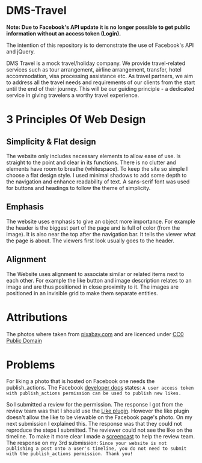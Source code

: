 DMS-Travel
==========

**Note: Due to Facebook's API update it is no longer possible to get public information without an access token (Login).**

The intention of this repository is to demonstrate the use of Facebook's API and jQuery.

DMS Travel is a mock travel/holiday company. We provide travel-related services such as tour arrangement, airline arrangement, transfer, hotel accommodation, visa processing assistance etc. As travel partners, we aim to address all the travel needs and requirements of our clients from the start until the end of their journey. This will be our guiding principle - a dedicated service in giving travelers a worthy travel experience.

# 3 Principles Of Web Design

## Simplicity & Flat design
The website only includes necessary elements to allow ease of use. Is straight to the point and clear in its functions. There is no clutter and elements have room to breathe (whitespace). To keep the site so simple I choose a flat design style. I used minimal shadows to add some depth to the navigation and enhance readability of text. A sans-serif font was used for buttons and headings to follow the theme of simplicity.

## Emphasis
The website uses emphasis to give an object more importance. For example the header is the biggest part of the page and is full of color (from the image). It is also near the top after the navigation bar. It tells the viewer what the page is about. The viewers first look usually goes to the header.

## Alignment
The Website uses alignment to associate similar or related items next to each other. For example the like button and image description relates to an image and are thus positioned in close proximity to it. The images are positioned in an invisible grid to make them separate entities.

# Attributions
The photos where taken from [pixabay.com](http://pixabay.com/) and are licenced under [CC0 Public Domain](http://creativecommons.org/publicdomain/zero/1.0/deed.en)

# Problems
For liking a photo that is hosted on Facebook one needs the publish_actions. The Facebook [developer docs](https://developers.facebook.com/docs/graph-api/reference/v2.1/object/likes) states: `A user access token with publish_actions permission can be used to publish new likes.`

So I submitted a review for the permission. The response I got from the review team was that I should use the [Like plugin](https://developers.facebook.com/docs/plugins/like-button/). However the like plugin doesn't allow the like to be viewable on the Facebook page's photo. On my next submission I explained this. The response was that they could not reproduce the steps I submitted. The reviewer could not see the like on the timeline. To make it more clear I made a [screencast](http://quick.as/omwai4ew) to help the review team. The response on my 3rd submission: `Since your website is not publishing a post onto a user's timeline, you do not need to submit with the publish_actions permission. Thank you!`
